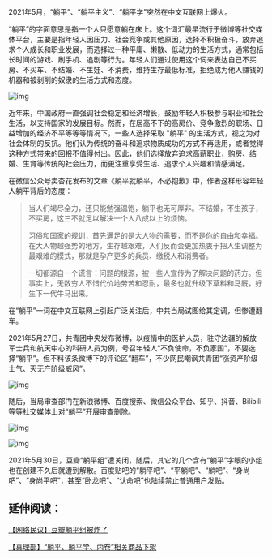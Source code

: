 
2021年5月，“躺平”、“躺平主义”、“躺平学”突然在中文互联网上爆火。


“躺平”的字面意思是指一个人只愿意躺在床上。这个词汇最早流行于微博等社交媒体平台，主要是指年轻人因压力、社会竞争或其他原因，选择不积极奋斗，放弃追求个人成长和职业发展，而选择过一种平庸、懒散、低动力的生活方式，通常包括长时间的游戏、刷手机、追剧等行为。年轻人们通过使用这个词来表达自己不买房、不买车、不结婚、不生娃、不消费，维持生存最低标准，拒绝成为他人赚钱的机器和被剥削的奴隶的生活方式和态度。


![img](https://20.chinadigitaltimes.net/wp-content/uploads/2023/12/Screenshot-27-e1680636124517-300x171.png)


近年来，中国政府一直强调社会稳定和经济增长，鼓励年轻人积极参与职业和社会生活，以支持国家的发展目标。然而，在居高不下的高房价、竞争激烈的职场、日益增加的经济不平等等等情况下，一些人选择采取 "躺平" 的生活方式，视之为对社会体制的反抗。他们认为传统的奋斗和追求物质成功的方式不再适用，或者觉得这种方式带来的回报不值得付出。因此，他们选择放弃追求高薪职业，购房、结婚、生育等传统的社会压力，而更注重享受生活、追求个人兴趣和情感满足。


在微信公众号卖杏花发布的文章《躺平就躺平，不必抱歉》中，作者这样形容年轻人躺平背后的态度：



> 当人们竭尽全力，还只能勉强温饱，躺平也无可厚非。不结婚，不生孩子，不买房，这三不就足以解决一个人八成以上的烦恼。
> 
> 
> 习俗和国家的规训，首先满足的是大人物的需要，而不是你的自由和幸福。在大人物越强势的地方，生存越艰难，人们反而会更加热衷于把人生调整为最艰难的模式，那就是孕产更多的兵员、缴税人和消费者。
> 
> 
> 一切都源自一个谎言：问题的根源，被一些人宣传为了解决问题的药方。但事实上，无数穷人不惜代价地劳苦和忍耐，最多也就升级下草料和马厩，好生下一代牛马出来。
> 
> 


在“躺平”一词在中文互联网上引起广泛关注后，中共当局试图给其定调，但惨遭翻车。


2021年5月27日，共青团中央发布微博，以疫情中的医护人员，驻守边疆的解放军士兵和航天中心的科研人员为例，号召年轻人“不负使命，不负家国”，不要选择“躺平”。但不料该条微博下的评论区“翻车”，不少网民嘲讽共青团“涨资产阶级士气、灭无产阶级威风”。


![img](https://20.chinadigitaltimes.net/wp-content/uploads/2023/12/5.jpg)


随后，当局审查部门在新浪微博、百度搜索、微信公众平台、知乎、抖音、Bilibili等等社交媒体上对“躺平”开展审查删除。


![img](https://chinadigitaltimes.net/chinese/files/2021/05/Screen-Shot-2021-05-30-at-10.40.11-AM.png)  

![img](https://chinadigitaltimes.net/chinese/files/2021/05/post-666537-60b35f6cf2c26.)


2021年5月30日，豆瓣“躺平组”遭关闭，随后，其它的几个含有“躺平”字眼的小组也在创建不久后就遭到解散。百度贴吧的“躺平吧”、“平躺吧”、“躺吧”、“身尚吧”、“身尚平吧”，甚至“卧龙吧”、“认命吧”也陆续禁止普通用户发贴。


延伸阅读：
-----


[【网络民议】豆瓣躺平组被炸了](https://chinadigitaltimes.net/chinese/666537.html)  

[【真理部】“躺平、躺平学、内卷”相关商品下架](https://chinadigitaltimes.net/chinese/667301.html)

